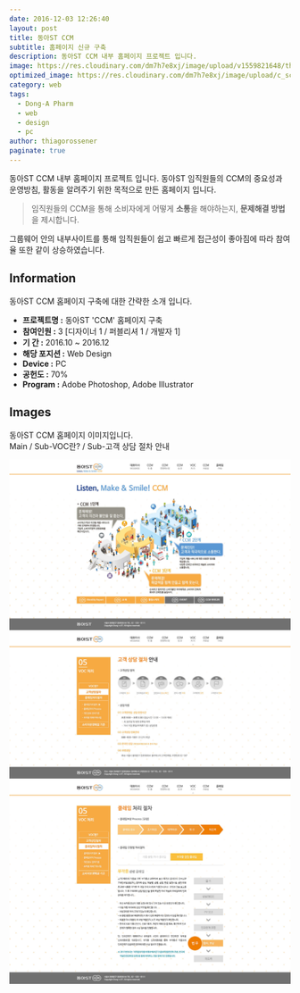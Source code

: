 ```yaml
---
date: 2016-12-03 12:26:40
layout: post
title: 동아ST CCM
subtitle: 홈페이지 신규 구축
description: 동아ST CCM 내부 홈페이지 프로젝트 입니다.
image: https://res.cloudinary.com/dm7h7e8xj/image/upload/v1559821648/theme8_knvabs.jpg
optimized_image: https://res.cloudinary.com/dm7h7e8xj/image/upload/c_scale,w_380/v1559821648/theme8_knvabs.jpg
category: web
tags:
  - Dong-A Pharm
  - web
  - design
  - pc
author: thiagorossener
paginate: true
---
```


<link rel="stylesheet" href="/assets/css/slick.css">
<link rel="stylesheet" href="/assets/css/slick-theme.css">


동아ST CCM 내부 홈페이지 프로젝트 입니다.
동아ST 임직원들의 CCM의 중요성과 운영방침, 활동을 알려주기 위한 목적으로 만든 홈페이지 입니다.




> 임직원들의 CCM을 통해 소비자에게 어떻게 **소통**을 해야하는지, **문제해결 방법**을 제시합니다.

그룹웨어 안의 내부사이트를 통해 임직원들이 쉽고 빠르게 접근성이 좋아짐에 따라 참여율 또한 같이 상승하였습니다.




<!--page-->

## Information

동아ST CCM 홈페이지 구축에 대한 간략한 소개 입니다.

- **프로젝트명 :** 동아ST 'CCM' 홈페이지 구축
- **참여인원 :** 3 [디자이너 1 / 퍼블리셔 1 / 개발자 1]
- **기 간 :** 2016.10 ~ 2016.12 
- **해당 포지션 :** Web Design
- **Device :** PC
- **공헌도 :** 70%
- **Program :** Adobe Photoshop, Adobe Illustrator


<!--page-->

## Images

동아ST CCM 홈페이지 이미지입니다.<br>
Main / Sub-VOC란? / Sub-고객 상담 절차 안내

<section class="quotes">
  <div class="bubble">
    <img src="/assets/img/slide/st-ccm01.jpg" />
  </div>
  <div class="bubble">
    <img src="/assets/img/slide/st-ccm02.jpg" /> 
  </div>
  <div class="bubble">
    <img src="/assets/img/slide/st-ccm03.jpg" /> 
  </div>
</section>

<p></p>
<p></p>



<!--page-->



<script type="text/javascript" src="https://cdnjs.cloudflare.com/ajax/libs/jquery/2.1.3/jquery.min.js"></script>
<script type="text/javascript" src="https://cdn.jsdelivr.net/jquery.slick/1.5.0/slick.min.js"></script>

<script>
	$('.quotes').slick({
  dots: true,
  infinite: true,
  autoplay: false,
  autoplaySpeed: 6000,
  speed: 800,
  slidesToShow: 1,
  adaptiveHeight: true
});
$( document ).ready(function() {
$('.no-fouc').removeClass('no-fouc');
});
</script>





